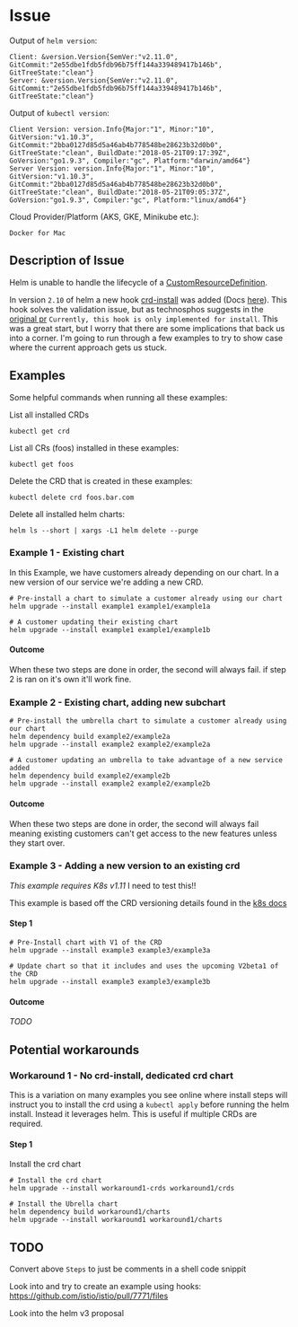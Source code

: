 # Issue

<!-- If you need help or think you have found a bug, please help us with your issue by entering the following information (otherwise you can delete this text): -->

Output of `helm version`:

```shell
Client: &version.Version{SemVer:"v2.11.0", GitCommit:"2e55dbe1fdb5fdb96b75ff144a339489417b146b", GitTreeState:"clean"}
Server: &version.Version{SemVer:"v2.11.0", GitCommit:"2e55dbe1fdb5fdb96b75ff144a339489417b146b", GitTreeState:"clean"}
```

Output of `kubectl version`:

```
Client Version: version.Info{Major:"1", Minor:"10", GitVersion:"v1.10.3", GitCommit:"2bba0127d85d5a46ab4b778548be28623b32d0b0", GitTreeState:"clean", BuildDate:"2018-05-21T09:17:39Z", GoVersion:"go1.9.3", Compiler:"gc", Platform:"darwin/amd64"}
Server Version: version.Info{Major:"1", Minor:"10", GitVersion:"v1.10.3", GitCommit:"2bba0127d85d5a46ab4b778548be28623b32d0b0", GitTreeState:"clean", BuildDate:"2018-05-21T09:05:37Z", GoVersion:"go1.9.3", Compiler:"gc", Platform:"linux/amd64"}
```

Cloud Provider/Platform (AKS, GKE, Minikube etc.):

`Docker for Mac`

## Description of Issue

Helm is unable to handle the lifecycle of a [CustomResourceDefinition](https://kubernetes.io/docs/concepts/extend-kubernetes/api-extension/custom-resources/#customresourcedefinitions).

In version `2.10` of helm a new hook [crd-install](https://github.com/helm/helm/pull/3982) was added (Docs [here](https://github.com/helm/helm/blob/master/docs/charts_hooks.md#defining-a-crd-with-the-crd-install-hook)). This hook solves the validation issue, but as technosphos suggests in the [original pr](https://github.com/helm/helm/pull/3982) `Currently, this hook is only implemented for install`. This was a great start, but I worry that there are some implications that back us into a corner. I'm going to run through a few examples to try to show case where the current approach gets us stuck.

## Examples

Some helpful commands when running all these examples:

List all installed CRDs

```shell
kubectl get crd
```

List all CRs (foos) installed in these examples:

```shell
kubectl get foos
```

Delete the CRD that is created in these examples:

```shell
kubectl delete crd foos.bar.com
```

Delete all installed helm charts:

```shell
helm ls --short | xargs -L1 helm delete --purge
```

### Example 1 - Existing chart

In this Example, we have customers already depending on our chart. In a new version of our service we're adding a new CRD.

```shell
# Pre-install a chart to simulate a customer already using our chart
helm upgrade --install example1 example1/example1a

# A customer updating their existing chart
helm upgrade --install example1 example1/example1b
```

#### Outcome

When these two steps are done in order, the second will always fail. if step 2 is ran on it's own it'll work fine.

### Example 2 - Existing chart, adding new subchart

```shell
# Pre-install the umbrella chart to simulate a customer already using our chart
helm dependency build example2/example2a
helm upgrade --install example2 example2/example2a

# A customer updating an umbrella to take advantage of a new service added
helm dependency build example2/example2b
helm upgrade --install example2 example2/example2b
```

#### Outcome

When these two steps are done in order, the second will always fail meaning existing customers can't get access to the new features unless they start over.

### Example 3 - Adding a new version to an existing crd

*This example requires K8s v1.11* I need to test this!!

This example is based off the CRD versioning details found in the [k8s docs](https://kubernetes.io/docs/tasks/access-kubernetes-api/custom-resources/custom-resource-definition-versioning/)

#### Step 1

```shell
# Pre-Install chart with V1 of the CRD
helm upgrade --install example3 example3/example3a

# Update chart so that it includes and uses the upcoming V2beta1 of the CRD
helm upgrade --install example3 example3/example3b
```

#### Outcome

*TODO*

## Potential workarounds

### Workaround 1 - No crd-install, dedicated crd chart

This is a variation on many examples you see online where install steps will instruct you to install the crd using a `kubectl apply` before running the helm install. Instead it leverages helm. This is useful if multiple CRDs are required.

#### Step 1

Install the crd chart

```shell
# Install the crd chart
helm upgrade --install workaround1-crds workaround1/crds

# Install the Ubrella chart
helm dependency build workaround1/charts
helm upgrade --install workaround1 workaround1/charts
```

## TODO

Convert above `Steps` to just be comments in a shell code snippit

Look into and try to create an example using hooks: https://github.com/istio/istio/pull/7771/files

Look into the helm v3 proposal
